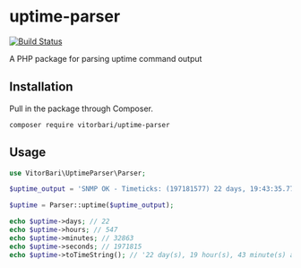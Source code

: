 # uptime-parser

[![Build Status](https://travis-ci.org/vitorbari/uptime-parser.svg?branch=master)](https://travis-ci.org/vitorbari/uptime-parser)

A PHP package for parsing uptime command output

## Installation

Pull in the package through Composer.

```
composer require vitorbari/uptime-parser
```

## Usage


```php
use VitorBari\UptimeParser\Parser;

$uptime_output = 'SNMP OK - Timeticks: (197181577) 22 days, 19:43:35.77';

$uptime = Parser::uptime($uptime_output);

echo $uptime->days; // 22
echo $uptime->hours; // 547
echo $uptime->minutes; // 32863
echo $uptime->seconds; // 1971815
echo $uptime->toTimeString(); // '22 day(s), 19 hour(s), 43 minute(s) and 35 second(s)'

```